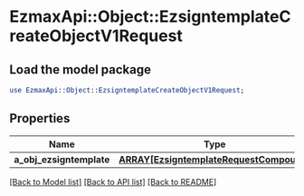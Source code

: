 # EzmaxApi::Object::EzsigntemplateCreateObjectV1Request

## Load the model package
```perl
use EzmaxApi::Object::EzsigntemplateCreateObjectV1Request;
```

## Properties
Name | Type | Description | Notes
------------ | ------------- | ------------- | -------------
**a_obj_ezsigntemplate** | [**ARRAY[EzsigntemplateRequestCompound]**](EzsigntemplateRequestCompound.md) |  | 

[[Back to Model list]](../README.md#documentation-for-models) [[Back to API list]](../README.md#documentation-for-api-endpoints) [[Back to README]](../README.md)


